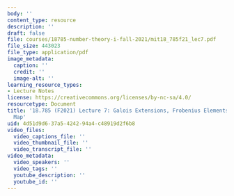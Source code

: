 ```yaml
---
body: ''
content_type: resource
description: ''
draft: false
file: courses/18785-number-theory-i-fall-2021/mit18_785f21_lec7.pdf
file_size: 443023
file_type: application/pdf
image_metadata:
  caption: ''
  credit: ''
  image-alt: ''
learning_resource_types:
- Lecture Notes
license: https://creativecommons.org/licenses/by-nc-sa/4.0/
resourcetype: Document
title: '18.785 (F2021) Lecture 7: Galois Extensions, Frobenius Elements, and the Artin
  Map'
uid: 4d51d9d6-37a5-4242-94a4-c48919d2f6b8
video_files:
  video_captions_file: ''
  video_thumbnail_file: ''
  video_transcript_file: ''
video_metadata:
  video_speakers: ''
  video_tags: ''
  youtube_description: ''
  youtube_id: ''
---
```

